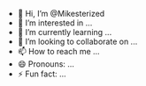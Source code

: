 - 👋 Hi, I’m @Mikesterized
- 👀 I’m interested in ...
- 🌱 I’m currently learning ...
- 💞️ I’m looking to collaborate on ...
- 📫 How to reach me ...
- 😄 Pronouns: ...
- ⚡ Fun fact: ...

<!---
Mikesterized/Mikesterized is a ✨ special ✨ repository because its `README.md` (this file) appears on your GitHub profile.
You can click the Preview link to take a look at your changes.
--->
